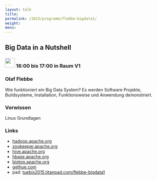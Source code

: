 ```yaml
---
layout: talk
title:
permalink: /2015/programm/flebbe-bigdata1/
weight: 
menu:
---
```

## Big&nbsp;Data&nbsp;in&nbsp;a&nbsp;Nutshell

### <img height = "32" src="../../../images/talk.svg"> 16:00 bis 17:00 in Raum V1

### Olaf&nbsp;Flebbe

Wie funktioniert ein Big Data System?
Es werden Software Projekte, Buildsysteme, Installation, Funktionsweise und Anwendung demonstriert.

### Vorwissen

Linux Grundlagen

### Links

- <a href="http://hadoop.apache.org" target="_blank">hadoop.apache.org</a>
- <a href="http://zookeeper.apache.org" target="_blank">zookeeper.apache.org</a>
- <a href="http://hive.apache.org" target="_blank">hive.apache.org</a>
- <a href="http://hbase.apache.org" target="_blank">hbase.apache.org</a>
- <a href="http://bigtop.apache.org" target="_blank">bigtop.apache.org</a>
- <a href="http://gethue.com" target="_blank">gethue.com</a>
- pad: <a href="https://tuebix2015.titanpad.com/flebbe-bigdata1" target="_blank">tuebix2015.titanpad.com/flebbe-bigdata1</a>
